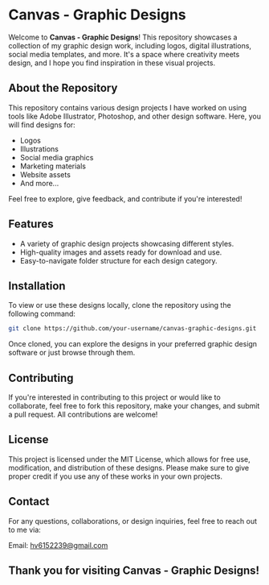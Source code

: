 
# Canvas - Graphic Designs

Welcome to **Canvas - Graphic Designs**! This repository showcases a collection of my graphic design work, including logos, digital illustrations, social media templates, and more. It's a space where creativity meets design, and I hope you find inspiration in these visual projects.

## About the Repository

This repository contains various design projects I have worked on using tools like Adobe Illustrator, Photoshop, and other design software. Here, you will find designs for:
- Logos
- Illustrations
- Social media graphics
- Marketing materials
- Website assets
- And more...

Feel free to explore, give feedback, and contribute if you're interested!

## Features
- A variety of graphic design projects showcasing different styles.
- High-quality images and assets ready for download and use.
- Easy-to-navigate folder structure for each design category.

## Installation

To view or use these designs locally, clone the repository using the following command:

```bash
git clone https://github.com/your-username/canvas-graphic-designs.git
```
Once cloned, you can explore the designs in your preferred graphic design software or just browse through them.

## Contributing
If you're interested in contributing to this project or would like to collaborate, feel free to fork this repository, make your changes, and submit a pull request. All contributions are welcome!

## License
This project is licensed under the MIT License, which allows for free use, modification, and distribution of these designs. Please make sure to give proper credit if you use any of these works in your own projects.

## Contact
For any questions, collaborations, or design inquiries, feel free to reach out to me via:

Email: hv6152239@gmail.com

## Thank you for visiting Canvas - Graphic Designs!

